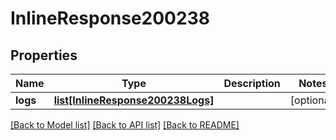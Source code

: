 # InlineResponse200238

## Properties
Name | Type | Description | Notes
------------ | ------------- | ------------- | -------------
**logs** | [**list[InlineResponse200238Logs]**](InlineResponse200238Logs.md) |  | [optional] 

[[Back to Model list]](../README.md#documentation-for-models) [[Back to API list]](../README.md#documentation-for-api-endpoints) [[Back to README]](../README.md)

